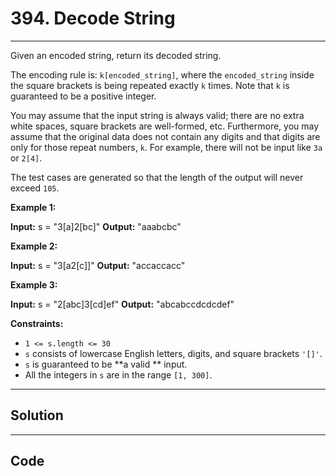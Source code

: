 # 394. Decode String

---

Given an encoded string, return its decoded string.

The encoding rule is: `k[encoded_string]`, where the `encoded_string` inside the square brackets is being repeated exactly `k` times. Note that `k` is guaranteed to be a positive integer.

You may assume that the input string is always valid; there are no extra white spaces, square brackets are well-formed, etc. Furthermore, you may assume that the original data does not contain any digits and that digits are only for those repeat numbers, `k`. For example, there will not be input like `3a` or `2[4]`.

The test cases are generated so that the length of the output will never exceed `105`.

 

**Example 1:**


**Input:** s = "3[a]2[bc]"
**Output:** "aaabcbc"


**Example 2:**


**Input:** s = "3[a2[c]]"
**Output:** "accaccacc"


**Example 3:**


**Input:** s = "2[abc]3[cd]ef"
**Output:** "abcabccdcdcdef"


 

**Constraints:**

  * `1 <= s.length <= 30`
  * `s` consists of lowercase English letters, digits, and square brackets `'[]'`.
  * `s` is guaranteed to be **a valid ** input.
  * All the integers in `s` are in the range `[1, 300]`.

---

## Solution



---

## Code
```python


```